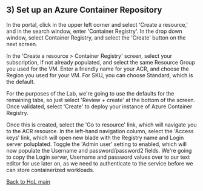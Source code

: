 ## 3) Set up an Azure Container Repository

In the portal, click in the upper left corner and select 'Create a resource,' and in the search window, enter 'Container Registry'.  In the drop down window, select Container Registry, and select the 'Create' button on the next screen.

In the 'Create a resource > Container Registry' screen, select your subscription, if not already populated, and select the same Resource Group you used for the VM.  Enter a friendly name for your ACR, and choose the Region you used for your VM.   For SKU, you can choose Standard, which is the default.

For the purposes of the Lab, we're going to use the defaults for the remaining tabs, so just select 'Review + create' at the bottom of the screen.  Once validated, select 'Create' to deploy your instance of Azure Container Registry.

Once this is created, select the 'Go to resource' link, which will navigate you to the ACR resource.  In the left-hand navigation column, select the 'Access keys' link, which will open new blade with the Registry name and Login server poluplated.  Toggle the 'Admin user' setting to enabled, which will now populate the Username and password/password2 fields.  We're going to copy the Login server, Username and password values over to our text editor for use later on, as we need to authenticate to the service before we can store containerized workloads.


[Back to HoL main](../../Hands-on-Lab.md)
